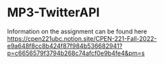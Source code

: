 # MP3-TwitterAPI

Information on the assignment can be found here 
https://cpen221ubc.notion.site/CPEN-221-Fall-2022-e9a648f8cc8b424f87f984b536682941?p=c6656579f3794b268c74afcf0e9b4fe4&pm=s
